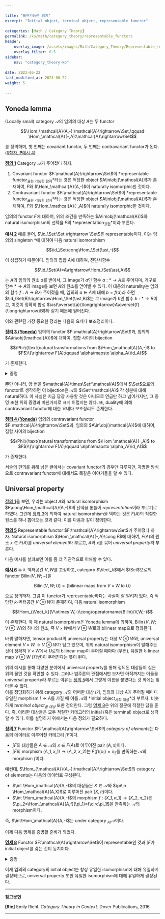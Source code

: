 ```yaml
---

title: "표현가능한 함자"
excerpt: "Initial object, terminal object, representable functor"

categories: [Math / Category Theory]
permalink: /ko/math/category_theory/representable_functors
header:
    overlay_image: /assets/images/Math/Category_Theory/Representable_functors.png
    overlay_filter: 0.5
sidebar: 
    nav: "category_theory-ko"

date: 2023-06-22
last_modified_at: 2023-06-22
weight: 5

---
```


## Yoneda lemma

(Locally small) category $\mathcal{A}$의 임의의 대상 $A$는 두 functor 

$$\Hom_\mathcal{A}(A,-):\mathcal{A}\rightarrow\Set,\qquad \Hom_\mathcal{A}(-,A):\mathcal{A}\rightarrow\Set$$

를 정의하며, 첫 번째는 covariant functor, 두 번째는 contravariant functor가 된다. ([§함자, ⁋예시 4](/ko/math/category_theory/functors#ex4))

<div class="definition" markdown="1">

<ins id="def1">**정의 1**</ins> Category $\mathcal{A}$가 주어졌다 하자.

1. Covariant functor $F:\mathcal{A}\rightarrow\Set$이 *representable functor<sub>표현 가능한 함자</sub>*라는 것은 적당한 object $A\in\obj(\mathcal{A})$가 존재하여, $F$와 $\Hom_\mathcal{A}(A,-)$이 naturally isomorphic한 것이다.
2. Contravariant functor $F:\mathcal{A}\rightarrow\Set$이 *representable functor<sub>표현 가능한 함자</sub>*라는 것은 적당한 object $A\in\obj(\mathcal{A})$가 존재하여, $F$와 $\Hom_\mathcal{A}(-,A)$이 naturally isomorphic한 것이다.

임의의 functor $F$에 대하여, 위의 조건을 만족하는 $A\in\obj(\mathcal{A})$와 natural isomorphism의 선택을 $F$의 *representation<sub>표현</sub>*이라 부른다.

</div>

<div class="example" markdown="1">

<ins id="ex2">**예시 2**</ins> 예를 들어, $\id_\Set:\Set \rightarrow \Set$은 representable이다. 이는 임의의 singleton $\ast$에 대하여 다음 natural isomorphism

$$\id_\Set\cong\Hom_\Set(\ast,-)$$

이 성립하기 때문이다. 임의의 집합 $A$에 대하여, 전단사함수

$$\id_\Set(A)=A\rightarrow\Hom_\Set(\ast,A)$$

는 $A$의 임의의 원소 $a$를 받아서, 그 image가 $a$인 함수 $a:\ast\rightarrow A$로 주어지며, 거꾸로 함수 $\ast\rightarrow A$의 image를 보면 $A$의 원소를 얻어낼 수 있다. 이 대응의 naturality는 임의의 함수 $f:A \rightarrow B$가 주어졌을 때, 임의의 $a\in A$에 대해 $b=f(a)$라 하면 $\id_\Set(B)\rightarrow\Hom_\Set(\ast,B)$는 그 image가 $b$인 함수 $b:\ast \rightarrow B$이고, 이것이 정확히 합성 $\ast\overset{a}{\longrightarrow}A\overset{f}{\longrightarrow}B$와 같기 때문에 얻어진다.

</div>

이와 관련된 가장 중요한 정리는 다음의 요네다 보조정리이다.

<div class="proposition" markdown="1">

<ins id="thm3">**정리 3 (Yoneda)**</ins> 임의의 functor $F:\mathcal{A}\rightarrow\Set$과, 임의의 $A\in\obj(\mathcal{A})$에 대하여, 집합 사이의 bijection

$$\Phi:\{\text{natural transformations from $\Hom_\mathcal{A}(A,-)$ to $F$}\}\rightarrow F(A);\qquad \alpha\mapsto \alpha_A(\id_A)$$

가 존재한다. 

</div>
<details class="proof" markdown="1">
<summary>증명</summary>

우선 위의 함수가 어떻게 작동하는지를 잠깐 살펴보면, $\Hom_\mathcal{A}(A,-)$에서 $F$로의 natural transformation은 임의의 대상 $X$에 대하여, 두 집합 $\Hom_\mathcal{A}(A,X)$에서 $F(X)$로의 함수 $\alpha_X$로 주어진다. 특별히 $X=A$인 경우, 함수 $\alpha_A$는 $\Hom_\mathcal{A}(A,A)$에서 $F(A)$로의 함수로 주어지며, $\id_A\in\Hom_\mathcal{A}(A,A)$이므로 $\alpha_A(\id_A)\in F(A)$이다.

이 함수가 bijection임을 보이기 위해서는 역함수를 만들면 충분하다. 즉, 임의의 원소 $x\in F(A)$로부터 natural transformation $\Psi(x)$를 만들어내야 하고, 이 때 $\Psi(x)$는 다시 $\mathcal{A}$의 임의의 대상 $X$에 대하여 함수 $\Psi(x)\_X:\Hom\_\mathcal{A}(A,X)\rightarrow F(X)$로 주어진다. 그런데 $\Psi(x)$가 natural transformation이라면, 다음의 diagram이 commute해야 한다.

![naturality](/assets/images/Math/Category_Theory/Representable_functors-1.png){:width="300px" class="invert" .align-center}

다시 $\id_A\in\Hom_\mathcal{A}(A,A)$를 생각하자. 그럼 오른쪽 위 방향으로 따라가면 이는 $F(f)(\Psi(x)_A(\id_A))$이고, 왼쪽 아래 방향을 따라가면 $\Psi(x)_X(f)$가 된다. 즉

$$\Psi(x)_X(f)=F(f)(\Psi(x)_A(\id_A))$$

가 성립해야 한다. 한편, $\Psi$가 $\Phi$의 역함수이기 위해서는 $(\Psi\circ\Phi)(x)=x$여야 하므로, $\Psi$가 어떻게 정의되었는지를 생각해보면 $\Psi(x)_A(\id_A)$가 정확히 $x$여야 한다는 것을 알 수 있다. 즉, 다음의 식

$$\Psi(x)_X(f)=F(f)(x)$$

를 통하여 $\Psi(x)$를 정의해야만 한다. 이렇게 정의한 $\Psi$가 실제로 natural transformation이 된다는 것을 추가로 보여야 하지만 이는 어렵지 않다. 

</details>

뿐만 아니라, 양 변을 $\mathcal{A}\times\Set^\mathcal{A}$에서 $\Set$으로의 functor로 생각하면 이 bijection은 $\mathcal{A}$와 $\Set^\mathcal{A}$ 각 성분에 대해 natural하다. 이 사실은 지금 당장 사용할 것은 아니므로 언급만 하고 넘어가지만, 그 증명 또한 위의 증명과 마찬가지로 크게 어렵지는 않다. 또, duality에 의해 contravariant functor에 대한 요네다 보조정리도 존재한다. 

<div class="proposition" markdown="1">

<ins id="thm4">**정리 4 (Yoneda)**</ins> 임의의 contravariant functor $F:\mathcal{A}\rightarrow\Set$과, 임의의 $A\in\obj(\mathcal{A})$에 대하여, 집합 사이의 bijection

$$\Phi:\{\text{natural transformations from $\Hom_\mathcal{A}(-,A)$ to $F$}\}\rightarrow F(A);\qquad \alpha\mapsto \alpha_A(\id_A)$$

가 존재한다. 

</div>

서술의 편의를 위해 남은 글에서는 covariant functor의 경우만 다루지만, 자명한 방식으로 contravariant functor에 대해서도 똑같은 이야기들을 할 수 있다.

## Universal property

[정의 1](#def1)을 보면, 우리는 object $A$와 natural isomorphism $F\cong\Hom_\mathcal{A}(A,-)$의 선택을 통틀어 *representation*이라 부르기로 하였다. 그런데 [정리 3](#thm3)에 의하여 natural isomorphism을 택하는 것은 $F(A)$의 적절한 원소를 하나 뽑아오는 것과 같다. 이를 다음과 같이 정의한다. 

<div class="definition" markdown="1">

<ins id="def5">**정의 5**</ins> Representable functor $F:\mathcal{A}\rightarrow\Set$가 주어졌다 하자. Natural isomorphism $\Hom_\mathcal{A}(-,A)\cong F$에 대하여, $F(A)$의 원소 $x\in F(A)$를 *universal element*라 부르고, $A$와 $x$를 묶어 *universal property*라 부른다. 

</div>

다음 예시를 살펴보면 이를 좀 더 직관적으로 이해할 수 있다.

<div class="example" markdown="1">

<ins id="ex6">**예시 6**</ins> 두 $k$-벡터공간 $V,W$를 고정하고, category $\Vect_k$에서 $\Set$으로의 functor $\operatorname{Bilin}(V,W;-)$을

$$\operatorname{Bilin}(V,W;U)=\{\text{bilinear maps from $V\times W$ to $U$}\}$$

으로 정의하자. 그럼 이 functor가 representable하다는 사실이 잘 알려져 있다. 즉 적당한 $k$-벡터공간 $V\otimes W$가 존재하여, 다음 natural isomorphism

$$\Hom_{\Vect_k}(V\otimes W,-)\cong\operatorname{Bilin}(V,W;-)$$

이 존재한다. 이 때 natural isomorphism은 Yoneda lemma에 의하여, $\operatorname{Bilin}(V,W;V\otimes W)$의 하나의 원소, 즉 $V\times W$에서 $V\otimes W$로의 bilinear map으로 정의된다. 

바꿔 말하자면, tensor product의 universal property는 대상 $V\otimes W$와, universal element $V\times W\rightarrow V\otimes W$가 담고 있으며, 위의 natural isomorphism이 말해주는 것이 정확히 $V\times W$에서 $U$로의 bilinear map이 주어질 때마다 (우변), 유일한 $k$-linear map $V\otimes W$ (좌변)이 주어진다는 뜻이 된다.

</div>

위의 예시를 통해 다양한 분야에서 universal property를 통해 정의된 대상들이 실은 위의 꼴인 것을 확인할 수 있다. 그러나 범주론의 관점에서만 보자면 아직까지는 이들을 universal property라 부르는 이유는 [정의 5](#def5)에서 그렇게 이름을 붙였다는 것 외에는 찾아볼 수 없다.  
이를 정당화하기 위해 category $\mathcal{A}$의 어떠한 대상 $I$가, 임의의 대상 $A$가 주어질 때마다 유일한 morphism $I\rightarrow A$를 가질 때 이를 $\mathcal{A}$의 *initial object<sub>시작 대상</sub>*라 부르자. 비슷하게 *terminal object<sub>끝 대상</sub>* 또한 정의한다. 그럼 [명제 8](#prop8)은 위의 질문에 적절한 답을 준다. 즉, 이러한 대상들은 모두 적절한 카테고리의 initial (혹은 terminal) object로 생각할 수 있다. 이를 설명하기 위해서는 다음 정의가 필요하다. 

<div class="definition" markdown="1">

<ins id="def7">**정의 7**</ins> Functor $F: \mathcal{A}\rightarrow \Set$의 *category of elements*는 다음의 데이터로 이루어진 카테고리 $\int F$이다.

- $\int F$의 대상들은 $A\in \mathcal{A}$와 $x\in F(A)$로 이루어진 pair $(A,x)$이다.
- $\int F$의 morphism $(A\_1,x\_1) \rightarrow (A\_2, x\_2)$는 $F(f)(x_1)=x_2$를 만족하는 $\mathcal{A}$의 morphism $f$이다. 

</div>

예컨대, $\Hom_{\mathcal{A}}(A,-):\mathcal{A}\rightarrow\Set$의 category of elements는 다음의 데이터로 구성된다.

- $\int \Hom_\mathcal{A}(A,-)$의 대상들은 $X\in \mathcal{A}$와 $\pi\in \Hom_\mathcal{A}(A,X)$로 이루어진 pair $(X,\pi)$이다.
- $\int \Hom_\mathcal{A}(A,-)$의 morphism $f:(X\_1,\pi\_1)\rightarrow(X\_2,\pi\_2)$은 $\pi_2=\Hom_\mathcal{A}(A,f)(\pi_1)=f\circ\pi_1$을 만족하는 $\mathcal{A}$의 morphism이다.

즉, $\int\Hom_\mathcal{A}(A,-)$는 under category ${}_{A/}\mathcal{A}$이다. 

이제 다음 명제를 증명할 준비가 되었다.

<div class="proposition" markdown="1">

<ins id="prop8">**명제 8**</ins> Functor $F:\mathcal{A}\rightarrow\Set$이 representable인 것과 $\int F$가 initial object를 갖는 것이 동치이다.

</div>
<details class="proof" markdown="1">
<summary>증명</summary>

$F$가 representable하다면 $F\cong\Hom_\mathcal{A}(A,-)$이도록 하는 적절한 $A$와 natural isomorphism $\alpha$가 존재한다. 그럼 이를 통해 $\int F$에서 $\int\Hom_\mathcal{A}(A,-)$로의 isomorphism $(X,x)\mapsto (X,\alpha_X(x))$을 만들 수 있다. 그런데 $\int\Hom_\mathcal{A}(A,-)={}_{A/}\mathcal{A}$은 initial object $\id_A$를 갖는다. 

이제 $\int F$가 initial object $(A,x)$를 갖는다 하고 이로부터 natural isomorphism $\Hom_\mathcal{A}(A,-)\Rightarrow F$를 만들어야 한다. 우선 [정리 3](#thm3)로부터, 우리는 bijection

$$\Phi:\{\text{natural transformations from $\Hom_\mathcal{A}(A,-)$ to $F$}\}\rightarrow F(A)$$

이 존재함을 알고 있으며, 이것이 bijection임을 증명하기 위해서 우리는 $x\in F(A)$마다 정의되는 natural transformation $\Psi(x):\Hom_\mathcal{A}(A,-)\Rightarrow F$를 다음 식

$$\Psi(x)_X(f)=F(f)(x)$$

으로 정의했었다. 한편 $\int F$에서, $(A,x)$가 initial이라는 뜻은 임의의 $(X,y)\in\int F$를 가져올 때마다 $\mathcal{A}$에서의 morphism $f:A \rightarrow X$가 유일하게 존재하여 $F(f)(x)=y\in F(X)$인 것이다. 그런데 위의 식에 따라 $F(f)(x)=\Psi(x)\_X(f)$이고, $X$를 고정하면 $y$는 $F(X)$에서 임의로 택해올 수 있으므로 이를 다시 말하면 임의의 $y\in F(X)$가 주어질 때마다, $y=\Psi(x)\_X(f)$를 만족하는 $f\in\Hom\_\mathcal{A}(A,X)$를 반드시 유일하게 찾아올 수 있다는 뜻이다. 즉, $\Psi(x)\_X$가 isomorphism이고 $X$ 역시 임의로 택할 수 있으므로 $\Psi(x)$가 $\Hom_\mathcal{A}(A,-)$에서 $F$로의 natural isomorphism을 정의한다. 

</details>

이제 임의의 category의 initial object는 항상 유일한 isomorphism에 대해 유일하게 결정되므로, universal property 또한 유일한 isomorphism에 대해 유일하게 결정된다.

---

**참고문헌**

**[Rie]** Emily Riehl. *Category Theory in Context*. Dover Publications, 2016.

---
